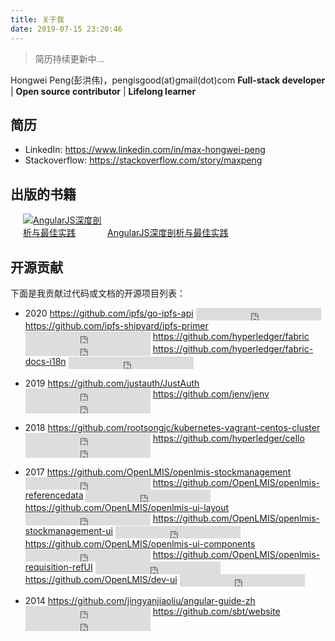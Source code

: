 ```yaml
---
title: 关于我
date: 2019-07-15 23:20:46
---
```


> 简历持续更新中...

Hongwei Peng(彭洪伟)，pengisgood(at)gmail(dot)com
**Full-stack developer** | **Open source contributor** | **Lifelong learner**

## 简历

* LinkedIn: https://www.linkedin.com/in/max-hongwei-peng
* Stackoverflow: https://stackoverflow.com/story/maxpeng

## 出版的书籍

<a href="https://book.douban.com/subject/26708133/"><img src="https://img1.doubanio.com/view/subject/s/public/s28382819.jpg" title="AngularJS深度剖析与最佳实践" alt="AngularJS深度剖析与最佳实践" rel="v:photo" style="max-width: 135px;max-height: 200px;margin-left:20px">AngularJS深度剖析与最佳实践</a>

## 开源贡献

下面是我贡献过代码或文档的开源项目列表：

* 2020
https://github.com/ipfs/go-ipfs-api <iframe src="https://ghbtns.com/github-btn.html?user=ipfs&repo=go-ipfs-api&type=star&count=true" frameborder="0" scrolling="0" width="200px" height="20px" style="vertical-align:middle"></iframe>
https://github.com/ipfs-shipyard/ipfs-primer <iframe src="https://ghbtns.com/github-btn.html?user=ipfs-shipyard&repo=ipfs-primer&type=star&count=true" frameborder="0" scrolling="0" width="200px" height="20px" style="vertical-align:middle"></iframe>
https://github.com/hyperledger/fabric <iframe src="https://ghbtns.com/github-btn.html?user=hyperledger&repo=fabric&type=star&count=true" frameborder="0" scrolling="0" width="200px" height="20px" style="vertical-align:middle"></iframe>
https://github.com/hyperledger/fabric-docs-i18n <iframe src="https://ghbtns.com/github-btn.html?user=hyperledger&repo=fabric-docs-i18n&type=star&count=true" frameborder="0" scrolling="0" width="200px" height="20px" style="vertical-align:middle"></iframe>

* 2019
https://github.com/justauth/JustAuth <iframe src="https://ghbtns.com/github-btn.html?user=justauth&repo=JustAuth&type=star&count=true" frameborder="0" scrolling="0" width="200px" height="20px" style="vertical-align:middle"></iframe>
https://github.com/jenv/jenv <iframe src="https://ghbtns.com/github-btn.html?user=jenv&repo=jenv&type=star&count=true" frameborder="0" scrolling="0" width="200px" height="20px" style="vertical-align:middle"></iframe>

* 2018
https://github.com/rootsongjc/kubernetes-vagrant-centos-cluster <iframe src="https://ghbtns.com/github-btn.html?user=rootsongjc&repo=kubernetes-vagrant-centos-cluster&type=star&count=true" frameborder="0" scrolling="0" width="200px" height="20px" style="vertical-align:middle"></iframe>
https://github.com/hyperledger/cello <iframe src="https://ghbtns.com/github-btn.html?user=hyperledger&repo=cello&type=star&count=true" frameborder="0" scrolling="0" width="200px" height="20px" style="vertical-align:middle"></iframe>

* 2017
https://github.com/OpenLMIS/openlmis-stockmanagement <iframe src="https://ghbtns.com/github-btn.html?user=OpenLMIS&repo=openlmis-stockmanagement&type=star&count=true" frameborder="0" scrolling="0" width="200px" height="20px" style="vertical-align:middle"></iframe>
https://github.com/OpenLMIS/openlmis-referencedata <iframe src="https://ghbtns.com/github-btn.html?user=OpenLMIS&repo=openlmis-referencedata&type=star&count=true" frameborder="0" scrolling="0" width="200px" height="20px" style="vertical-align:middle"></iframe>
https://github.com/OpenLMIS/openlmis-ui-layout <iframe src="https://ghbtns.com/github-btn.html?user=OpenLMIS&repo=openlmis-ui-layout&type=star&count=true" frameborder="0" scrolling="0" width="200px" height="20px" style="vertical-align:middle"></iframe>
https://github.com/OpenLMIS/openlmis-stockmanagement-ui <iframe src="https://ghbtns.com/github-btn.html?user=OpenLMIS&repo=openlmis-stockmanagement-ui&type=star&count=true" frameborder="0" scrolling="0" width="200px" height="20px" style="vertical-align:middle"></iframe>
https://github.com/OpenLMIS/openlmis-ui-components <iframe src="https://ghbtns.com/github-btn.html?user=OpenLMIS&repo=openlmis-ui-components&type=star&count=true" frameborder="0" scrolling="0" width="200px" height="20px" style="vertical-align:middle"></iframe>
https://github.com/OpenLMIS/openlmis-requisition-refUI <iframe src="https://ghbtns.com/github-btn.html?user=OpenLMIS&repo=openlmis-requisition-refUI&type=star&count=true" frameborder="0" scrolling="0" width="200px" height="20px" style="vertical-align:middle"></iframe>
https://github.com/OpenLMIS/dev-ui <iframe src="https://ghbtns.com/github-btn.html?user=OpenLMIS&repo=dev-ui&type=star&count=true" frameborder="0" scrolling="0" width="200px" height="20px" style="vertical-align:middle"></iframe>

* 2014
https://github.com/jingyanjiaoliu/angular-guide-zh <iframe src="https://ghbtns.com/github-btn.html?user=jingyanjiaoliu&repo=angular-guide-zh&type=star&count=true" frameborder="0" scrolling="0" width="200px" height="20px" style="vertical-align:middle"></iframe>
https://github.com/sbt/website <iframe src="https://ghbtns.com/github-btn.html?user=sbt&repo=website&type=star&count=true" frameborder="0" scrolling="0" width="200px" height="20px" style="vertical-align:middle"></iframe>
